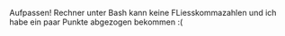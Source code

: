 Aufpassen! Rechner unter Bash kann keine FLiesskommazahlen und ich habe ein paar Punkte abgezogen bekommen :(